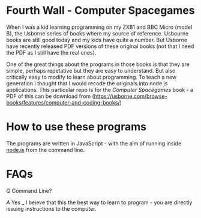 # Fourth Wall - Computer Spacegames

When I was a kid learning programming on my ZX81 and BBC Micro (model B), the Usborne series of books where my source of reference. Usbourne books are still good today and my kids have quite a number. But Usborne have recently released PDF versions of these original books (not that I need the PDF as I still have the real ones). 

One of the great things about the programs in those books is that they are simple, perhaps repetative but they are easy to understand. But also critically easy to modify to learn about programming.  To teach a new generation I thought that I would recode the originals into node.js applications. This particular repo is for the *Computer Spacegames* book - a PDF of this can be download from (https://usborne.com/browse-books/features/computer-and-coding-books/)

# How to use these programs

The programs are written in JavaScript - with the aim of running inside [node.js](https://nodejs.org/en/) from the command line. 

# FAQs
*Q* Command Line?

*A* Yes _ I beieve that this the best way to learn to program - you are directly issuing instructions to the computer. 

